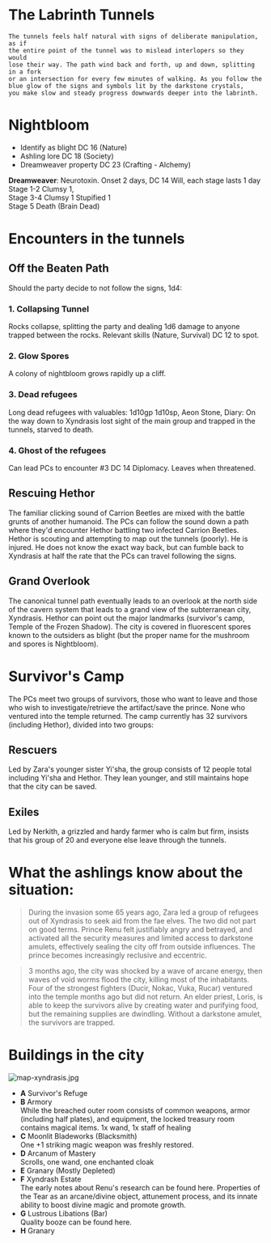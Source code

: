 # The Labrinth Tunnels

```
The tunnels feels half natural with signs of deliberate manipulation, as if
the entire point of the tunnel was to mislead interlopers so they would
lose their way. The path wind back and forth, up and down, splitting in a fork
or an intersection for every few minutes of walking. As you follow the
blue glow of the signs and symbols lit by the darkstone crystals,
you make slow and steady progress downwards deeper into the labrinth.
```

# Nightbloom

* Identify as blight DC 16 (Nature)
* Ashling lore DC 18 (Society)
* Dreamweaver property DC 23 (Crafting - Alchemy)

**Dreamweaver**: Neurotoxin. Onset 2 days, DC 14 Will, each stage lasts 1 day  
Stage 1-2 Clumsy 1,  
Stage 3-4 Clumsy 1 Stupified 1  
Stage 5 Death (Brain Dead)  

# Encounters in the tunnels

## Off the Beaten Path
Should the party decide to not follow the signs, 1d4:

### 1. Collapsing Tunnel
Rocks collapse, splitting the party and dealing 1d6 damage to anyone
trapped between the rocks. Relevant skills (Nature, Survival) DC 12 to spot.

### 2. Glow Spores
A colony of nightbloom grows rapidly up a cliff.

### 3. Dead refugees
Long dead refugees with valuables: 1d10gp 1d10sp, Aeon Stone, Diary:
On the way down to Xyndrasis lost sight of the main group and trapped
in the tunnels, starved to death.

### 4. Ghost of the refugees
Can lead PCs to encounter #3 DC 14 Diplomacy. Leaves when threatened.

## Rescuing Hethor
The familiar clicking sound of Carrion Beetles are mixed with the battle grunts of
another humanoid. The PCs can follow the sound down a path where they'd encounter
Hethor battling two infected Carrion Beetles. Hethor is scouting and attempting
to map out the tunnels (poorly). He is injured. He does not know the exact way
back, but can fumble back to Xyndrasis at half the rate that the PCs can travel
following the signs.

## Grand Overlook

The canonical tunnel path eventually leads to an overlook at the north side of the
cavern system that leads to a grand view of the subterranean city, Xyndrasis. Hethor
can point out the major landmarks (survivor's camp, Temple of the Frozen Shadow). The
city is covered in fluorescent spores known to the outsiders as blight (but the
proper name for the mushroom and spores is Nightbloom).

# Survivor's Camp

The PCs meet two groups of survivors, those who want to leave and those who wish
to investigate/retrieve the artifact/save the prince. None who ventured into the
temple returned. The camp currently has 32 survivors (including Hethor), divided
into two groups:

## Rescuers

Led by Zara's younger sister Yi'sha, the group consists of 12 people total including
Yi'sha and Hethor. They lean younger, and still maintains hope that the city can
be saved.

## Exiles

Led by Nerkith, a grizzled and hardy farmer who is calm but firm, insists that his
group of 20 and everyone else leave through the tunnels.

# What the ashlings know about the situation:
> During the invasion some 65 years ago, Zara led a group of refugees out of
Xyndrasis to seek aid from the fae elves. The two did not part on good terms.
Prince Renu felt justifiably angry and
betrayed, and activated all the security measures and limited access to darkstone
amulets, effectively sealing the city off from outside influences. The prince
becomes increasingly reclusive and eccentric.

> 3 months ago, the city was shocked by a wave of arcane energy, then waves of
void worms flood the city, killing most of the inhabitants. Four of the strongest
fighters (Ducir, Nokac, Vuka, Rucar) ventured into the temple months ago but did not return. 
An elder priest, Loris, is able to keep the survivors alive by creating water and purifying food, but the
remaining supplies are dwindling. Without a darkstone amulet, the survivors are
trapped.

# Buildings in the city
![map-xyndrasis.jpg](map-xyndrasis.jpg)
- **A** Survivor's Refuge  
- **B** Armory  
While the breached outer room consists of common weapons, armor (including half plates), and equipment,
the locked treasury room contains magical items. 1x wand, 1x staff of healing
- **C** Moonlit Bladeworks (Blacksmith)  
One +1 striking magic weapon was freshly restored.
- **D** Arcanum of Mastery  
Scrolls, one wand, one enchanted cloak
- **E** Granary (Mostly Depleted)
- **F** Xyndrash Estate  
The early notes about Renu's research can be found here. Properties of the Tear
as an arcane/divine object, attunement process, and its innate ability to
boost divine magic and promote growth.
- **G** Lustrous Libations (Bar)  
Quality booze can be found here.
- **H** Granary
